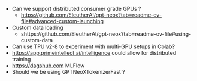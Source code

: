 - Can we support distributed consumer grade GPUs ?
  - https://github.com/EleutherAI/gpt-neox?tab=readme-ov-file#advanced-custom-launching
- Custom data loading
  - shttps://github.com/EleutherAI/gpt-neox?tab=readme-ov-file#using-custom-data
- Can use TPU v2-8 to experiment with multi-GPU setups in Colab?
- https://app.primeintellect.ai/intelligence could allow for distributed training
- https://dagshub.com MLFlow
- Should we be using GPTNeoXTokenizerFast ?
